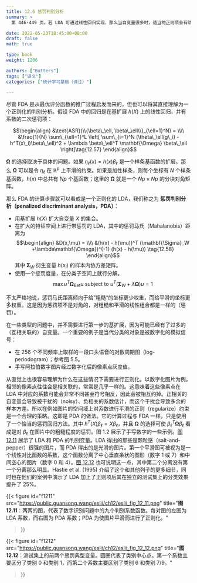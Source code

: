 ```yaml
---
title: 12.6 惩罚判别分析
summary: >
  第 446-449 页。若 LDA 可通过线性回归实现，那么当自变量很多时，适当的正则项会有助于模型的表现。

date: 2022-05-23T18:45:00+08:00
draft: false
math: true

type: book
weight: 1206

authors: ["Butters"]
tags: ["译文"]
categories: ["统计学习基础（译注）"]

---
```


尽管 FDA 是从最优评分函数的推广过程启发而来的，但也可以将其直接理解为一个正则化的判别分析。假设 FDA 中的回归是在基扩展 $h(X)$ 上的线性回归，并有系数的二次惩罚项：

$$\begin{align}
  &\text{ASR}(\\{\beta\_\ell, \beta\_\ell\\}_{\ell=1}^N) = \\\\
  &\frac{1}{N} \sum\_{\ell=1}^L \left[
  \sum\_{i=1}^N (\theta\_\ell(g\_i) - h^T(x\_i)\beta\_\ell)^2 +
  \lambda \beta\_\ell^T \mathbf{\Omega} \beta\_\ell
  \right]\tag{12.57}
\end{align}$$

$\mathbf{\Omega}$ 的选择取决于具体的问题。如果 $\eta_\ell(x)=h(x)\beta_\ell$ 是一个样条基函数的扩展，那么 $\mathbf{\Omega}$ 可以是令 $\eta_\ell$ 在 $\mathbb{R}^p$ 上平滑的约束。如果是加性样条，则每个坐标有 $N$ 个样条基函数，$h(x)$ 中总共有 $Np$ 个基函数；这里的 $\mathbf{\Omega}$ 就是一个 $Np\times Np$ 的分块对角矩阵。

那么 FDA 的计算步骤就可以看成是一个正则化的 LDA，我们称之为 **惩罚判别分析（penalized discriminant analysis，PDA）**：
- 用基扩展 $h(X)$ 扩大自变量 $X$ 的集合。
- 在扩大的特征空间上进行带惩罚的 LDA，其中的惩罚马氏（Mahalanobis）距离为
  $$\begin{align}
  &D(x,\mu) = \\\\
  &(h(x) - h(\mu))^T
  (\mathbf{\Sigma}_W +\lambda\mathbf{\Omega})^{-1}
  (h(x) - h(\mu)) \tag{12.58}
  \end{align}$$
  其中 $\mathbf{\Sigma}_W$ 衍生变量 $h(x_i)$ 的样本内协方差矩阵。
- 使用一个惩罚度量，在分类子空间上就行分解。
  $$\max u^T \mathbf{\Omega}_\text{Bet}u \text{ subject to }
  u^T(\mathbf{\Sigma}_W +\lambda\mathbf{\Omega})u = 1$$

不太严格地说，惩罚马氏距离倾向于给”粗糙“的坐标更少权重，而给平滑的坐标更多权重。这是因为惩罚项不是对角的，对粗糙和平滑的线性组合都是一样的（惩罚）。

在一些类型的问题中，并不需要进行第一步的基扩展，因为可能已经有了过多的（互相关联的）自变量。一个重要的例子是当代分类的对象是被数字化的模拟信号：
- 在 256 个不同频率上取样的一段口头语音的对数周期图（log-periodogram）；参考图 5.5。
- 手写阿拉伯数字图片经过数字化后的像素点灰度值。

从直觉上也很容易理解为什么在这些情况下需要进行正则化。以数字化图片为例。相邻的像素点往往会是相关联的，常常是几乎一样的。这意味着这些像素点在 LDA 中对应的系数可能会非常不同甚至符号相反，因此会被相互约掉。正相关的自变量会导致被干扰的（noisy）、负相关的系数估计，而这个干扰会导致多余的样本方差。所以在例如图片的空间域上对系数进行平滑的正则（regularize）约束是一个合理的策略。这即是 PDA 的做法。它的计算过程与 FDA 一样，只是使用了一个恰当的惩罚回归方法。其中 $h^T(X)\beta_\ell = X\beta_\ell$，并且 $\mathbf{\Omega}$ 的选择可使 $\beta_\ell^T\mathbf{\Omega}\beta_\ell$ 看成是对 $\beta_\ell$ 在图片中的粗糙程度的惩罚。图 1.2 展示了手写数字的一些示例。[图 12.11](#figure-f1211) 展示了 LDA 和 PDA 的判别变量。LDA 得出的那些是颗粒感（salt-and-pepper）很强的图片，而 PDA 得出的是光滑的图片。第一个平滑图可被视为是一个线性对比函数的系数，这个函数分离了中心垂直条状的图形（数字 1 或 7）和中间空心的图片（数字 0 和 4）。[图 12.12](#figure-f1212) 也可说明这一点，其中第二个分离没有第一个分离那么明显。Hastie et al. (1995) 介绍了这个和其他列子的更多细节，同时也在他们的案例中演示了 LDA 加上了正则项后其在独立的测试集上的分类效果提升了 25%。


{{< figure
  id="f1211"
  src="https://public.guansong.wang/eslii/ch12/eslii_fig_12_11.png"
  title="**图 12.11**：两两的图，代表了数字识别问题中的九个判别系数函数。每对图的左图为 LDA 系数，而右图为 PDA 系数；PDA 为使图片平滑而进行了正则化。"
>}}

{{< figure
  id="f1212"
  src="https://public.guansong.wang/eslii/ch12/eslii_fig_12_12.png"
  title="**图 12.12**：测试集上的前两个惩罚典型变量。圆圈代表了类别中心点。第一个系数主要区分了类别 0 和类别 1，而第二个系数主要区别了类别 6 和类别 7/9。"
>}}
